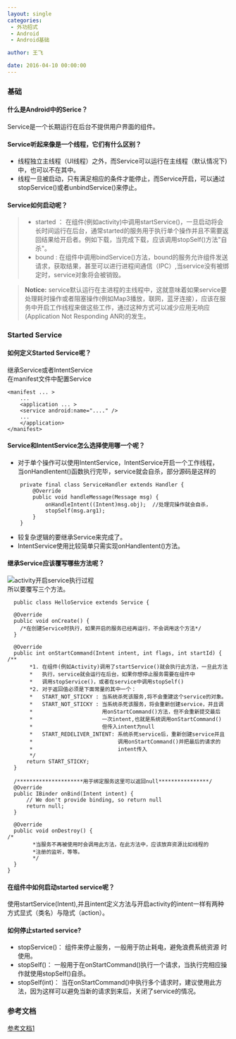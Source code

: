 ```yaml
---
layout: single
categories:
 - 外功招式
 - Android
 - Android基础

author: 王飞

date: 2016-04-10 00:00:00
---
```


### 基础

#### 什么是Android中的Serice？
Service是一个长期运行在后台不提供用户界面的组件。

#### Service听起来像是一个线程，它们有什么区别？
 - 线程独立主线程（UI线程）之外，而Service可以运行在主线程（默认情况下)中，也可以不在其中。
 - 线程一旦被启动，只有满足相应的条件才能停止，而Service开启，可以通过stopService()或者unbindService()来停止。

#### Service如何启动呢？
> * started ： 在组件(例如activity)中调用startService()，一旦启动将会长时间运行在后台，通常started的服务用于执行单个操作并且不需要返回结果给开启者。例如下载，当完成下载，应该调用stopSelf()方法"自杀"。  
> * bound : 在组件中调用bindService()方法，bound的服务允许组件发送请求，获取结果，甚至可以进行进程间通信（IPC）,当service没有被绑定时，service对象将会被销毁。   

>**Notice:** service默认运行在主进程的主线程中，这就意味着如果service要处理耗时操作或者阻塞操作(例如Map3播放，联网，蓝牙连接），应该在服务中开启工作线程来做这些工作，通过这种方式可以减少应用无响应(Application Not Responding ANR)的发生。  

### Started Service  
#### 如何定义Started Service呢？  
继承Service或者IntentService  
在manifest文件中配置Service  
```
<manifest ... >
    ...
    <application ... >
    <service android:name="...." />
    ...
    </application>
</manifest>  
```

<!-- more--->

####  Service和IntentService怎么选择使用哪一个呢？
- 对于单个操作可以使用IntentService，IntentService开启一个工作线程，  
当onHandlentent()函数执行完毕，service就会自杀，部分源码是这样的  
```
	private final class ServiceHandler extends Handler {
        @Override
        public void handleMessage(Message msg) {
            onHandleIntent((Intent)msg.obj);  //处理完操作就会自杀，
            stopSelf(msg.arg1);
        }
    }  
```
- 较复杂逻辑的要继承Service来完成了。
- IntentService使用比较简单只需实现onHandlentent()方法。

#### 继承Service应该覆写哪些方法呢？  
![activity开启service执行过程](https://raw.githubusercontent.com/wangfei1991/Blog/master/img/android/android_knowledge/startedServiceflow.png)  
所以要覆写三个方法。  

```
  public class HelloService extends Service {

  @Override
  public void onCreate() {
    /*在创建Service时执行，如果开启的服务已经再运行，不会调用这个方法*/
  }

  @Override
  public int onStartCommand(Intent intent, int flags, int startId) {
/**
       *1. 在组件(例如Activity)调用了startService()就会执行此方法，一旦此方法  
	   *   执行，service就会运行在后台，如果你想停止服务需要在组件中  
	   *   调用stopService()，或者在service中调用stopSelf()  
	   *2. 对于返回值必须是下面常量的其中一个：
	   *   START_NOT_STICKY : 当系统杀死该服务,将不会重建这个service的对象。  
	   *   START_NOT_STICKY : 当系统杀死该服务，将会重新创建service，并且调  
	   *                      用onStartCommand()方法，但不会重新提交最后  
	   *                      一次intent,也就是系统调用onStartCommand()  
	   *                      但传入intent为null  
	   *   START_REDELIVER_INTENT: 系统杀死service后，重新创建service并且  
	   *                           调用onStartCommand()并把最后的请求的  
	   *                           intent传入  
	   */
      return START_STICKY;
  }

  /*********************用于绑定服务这里可以返回null****************/
  @Override
  public IBinder onBind(Intent intent) {
      // We don't provide binding, so return null
      return null;
  }

  @Override
  public void onDestroy() {
/*
        *当服务不再被使用时会调用此方法，在此方法中，应该放弃资源比如线程的  
        *注册的监听，等等。  
        */
  }
}
```

#### 在组件中如何启动started service呢？
使用startService(Intent),并且intent定义方法与开启activity的intent一样有两种方式显式（类名）与隐式（action）。  

#### 如何停止started service?  
 - stopService()： 组件来停止服务，一般用于防止耗电，避免浪费系统资源 时使用。  
 - stopSelf()： 一般用于在onStartCommand()执行一个请求，当执行完相应操作就使用stopSelf()自杀。
 - stopSelf(int)： 当在onStartCommand()中执行多个请求时，建议使用此方法，因为这样可以避免当新的请求到来后，关闭了service的情况。

### 参考文档
[参考文档1](http://developer.android.com/guide/components/services.html)
